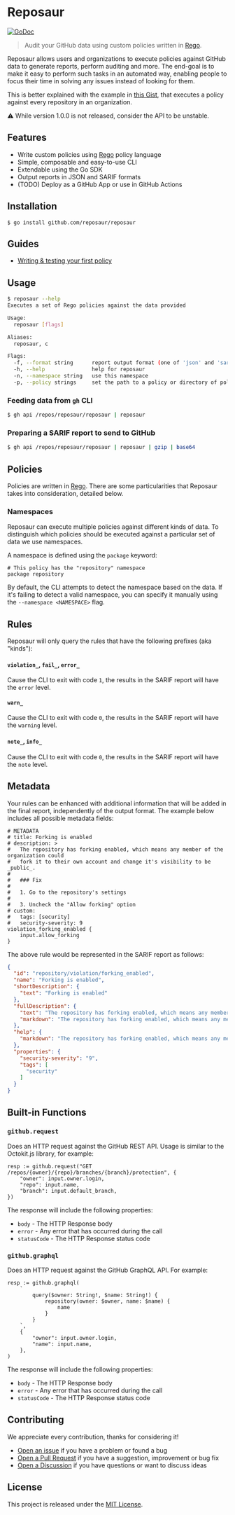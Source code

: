 # Reposaur

<a href="https://pkg.go.dev/github.com/reposaur/reposaur?tab=doc"><img src="https://godoc.org/github.com/golang/gddo?status.svg" alt="GoDoc"></a>

> Audit your GitHub data using custom policies written in [Rego][rego].

Reposaur allows users and organizations to execute policies against GitHub data to
generate reports, perform auditing and more. The end-goal is to make it easy to
perform such tasks in an automated way, enabling people to focus their time in solving
any issues instead of looking for them.

This is better explained with the example in [this Gist](https://gist.github.com/crqra/7ad034958dc02b141415241b321400d1), that executes a policy against
every repository in an organization.

:warning: While version 1.0.0 is not released, consider the API to be unstable.

## Features

* Write custom policies using [Rego][rego] policy language
* Simple, composable and easy-to-use CLI
* Extendable using the Go SDK
* Output reports in JSON and SARIF formats
* (TODO) Deploy as a GitHub App or use in GitHub Actions

## Installation

```shell
$ go install github.com/reposaur/reposaur
```

## Guides

- [Writing & testing your first policy](https://github.com/orgs/reposaur/discussions/1)

## Usage

```bash
$ reposaur --help
Executes a set of Rego policies against the data provided

Usage:
  reposaur [flags]

Aliases:
  reposaur, c

Flags:
  -f, --format string      report output format (one of 'json' and 'sarif') (default "sarif")
  -h, --help               help for reposaur
  -n, --namespace string   use this namespace
  -p, --policy strings     set the path to a policy or directory of policies (default [./policy])
```

### Feeding data from `gh` CLI

```bash
$ gh api /repos/reposaur/reposaur | reposaur
```

### Preparing a SARIF report to send to GitHub

```bash
$ gh api /repos/reposaur/reposaur | reposaur | gzip | base64
```

## Policies

Policies are written in [Rego][rego]. There are some particularities that
Reposaur takes into consideration, detailed below.

### Namespaces

Reposaur can execute multiple policies against different kinds of data. To distinguish
which policies should be executed against a particular set of data we use namespaces.

A namespace is defined using the `package` keyword:

```rego
# This policy has the "repository" namespace
package repository
```

By default, the CLI attempts to detect the namespace based on the data. If
it's failing to detect a valid namespace, you can specify it manually using the `--namespace <NAMESPACE>` flag.

## Rules

Reposaur will only query the rules that have the following prefixes (aka "kinds"):

#### `violation_`, `fail_`, `error_`

Cause the CLI to exit with code `1`, the results in the SARIF report will have the `error` level.

#### `warn_` 

Cause the CLI to exit with code `0`, the results in the SARIF report will have the `warning` level.

#### `note_`, `info_`

Cause the CLI to exit with code `0`, the results in the SARIF report will have the `note` level.

## Metadata

Your rules can be enhanced with additional information that will be added in the final report, independently of the output format.
The example below includes all possible metadata fields:

```rego
# METADATA
# title: Forking is enabled
# description: >
#   The repository has forking enabled, which means any member of the organization could
#   fork it to their own account and change it's visibility to be _public_.
#
#   ### Fix
#
#   1. Go to the repository's settings
#
#   3. Uncheck the "Allow forking" option
# custom:
#   tags: [security]
#   security-severity: 9
violation_forking_enabled {
	input.allow_forking
}
```

The above rule would be represented in the SARIF report as follows:

```json
{
  "id": "repository/violation/forking_enabled",
  "name": "Forking is enabled",
  "shortDescription": {
    "text": "Forking is enabled"
  },
  "fullDescription": {
    "text": "The repository has forking enabled, which means any member of the organization could fork it to their own account and change it's visibility to be _public_.\n### Fix\n1. Go to the repository's settings\n3. Uncheck the \"Allow forking\" option\n",
    "markdown": "The repository has forking enabled, which means any member of the organization could fork it to their own account and change it's visibility to be _public_.\n### Fix\n1. Go to the repository's settings\n3. Uncheck the \"Allow forking\" option\n"
  },
  "help": {
    "markdown": "The repository has forking enabled, which means any member of the organization could fork it to their own account and change it's visibility to be _public_.\n### Fix\n1. Go to the repository's settings\n3. Uncheck the \"Allow forking\" option\n"
  },
  "properties": {
    "security-severity": "9",
    "tags": [
      "security"
    ]
  }
}
```

## Built-in Functions

### `github.request`

Does an HTTP request against the GitHub REST API. Usage is similar to the
Octokit.js library, for example:

```rego
resp := github.request("GET /repos/{owner}/{repo}/branches/{branch}/protection", {
	"owner": input.owner.login,
	"repo": input.name,
	"branch": input.default_branch,
})
```

The response will include the following properties:

* `body` - The HTTP Response body
* `error` - Any error that has occurred during the call
* `statusCode` - The HTTP Response status code

### `github.graphql`

Does an HTTP request against the GitHub GraphQL API. For example:

```rego
resp := github.graphql(
	`
		query($owner: String!, $name: String!) {
			repository(owner: $owner, name: $name) { 
				name
			}
		}
	`,
	{
		"owner": input.owner.login,
		"name": input.name,
	},
)
```

The response will include the following properties:

* `body` - The HTTP Response body
* `error` - Any error that has occurred during the call
* `statusCode` - The HTTP Response status code

## Contributing

We appreciate every contribution, thanks for considering it!

- [Open an issue][issues] if you have a problem or found a bug
- [Open a Pull Request][pulls] if you have a suggestion, improvement or bug fix
- [Open a Discussion][discussions] if you have questions or want to discuss ideas

[issues]: https://github.com/reposaur/reposaur/issues
[pulls]: https://github.com/reposaur/reposaur/pulls
[discussions]: https://github.com/orgs/reposaur/discussions

## License

This project is released under the [MIT License](LICENSE).

[rego]: https://www.openpolicyagent.org/docs/latest/policy-language/
